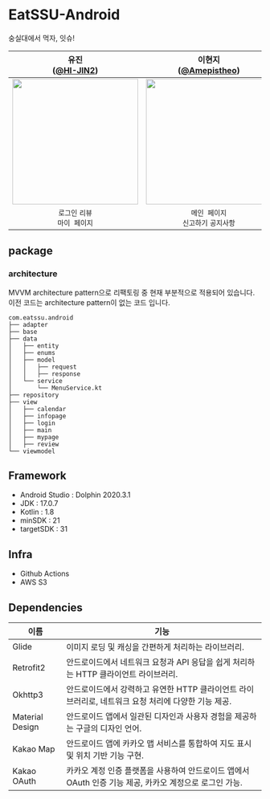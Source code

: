 # EatSSU-Android
숭실대에서 먹자, 잇슈!

| 유진<br/>([@HI-JIN2](https://github.com/HI-JIN2)) | 이현지<br/>([@Amepistheo](https://github.com/Amepistheo)) |
| :---: | :---: |
| <img width="250" src="https://avatars.githubusercontent.com/u/94737714?v=4"/> | <img width="250" src="https://avatars.githubusercontent.com/u/110108243?v=4"/> |
| `로그인` `리뷰`<br/>`마이 페이지`  | `메인 페이지`<br/>`신고하기` `공지사항`|

## package
### architecture
MVVM architecture pattern으로 리팩토링 중 현재 부분적으로 적용되어 있습니다.
이전 코드는 architecture pattern이 없는 코드 입니다. 
```
com.eatssu.android
├── adapter
├── base
├── data
│   ├── entity
│   ├── enums
│   ├── model
│   │   ├── request
│   │   ├── response
│   └── service
│       └── MenuService.kt
├── repository
├── view
│   ├── calendar
│   ├── infopage
│   ├── login
│   ├── main
│   ├── mypage
│   ├── review
└── viewmodel
```

## Framework
- Android Studio : Dolphin 2020.3.1
- JDK : 17.0.7
- Kotlin : 1.8
- minSDK : 21
- targetSDK : 31

## Infra
- Github Actions
- AWS S3

## Dependencies

이름 | 기능
----|---
Glide | 이미지 로딩 및 캐싱을 간편하게 처리하는 라이브러리.
Retrofit2 | 안드로이드에서 네트워크 요청과 API 응답을 쉽게 처리하는 HTTP 클라이언트 라이브러리.
Okhttp3 | 안드로이드에서 강력하고 유연한 HTTP 클라이언트 라이브러리로, 네트워크 요청 처리에 다양한 기능 제공.
Material Design | 안드로이드 앱에서 일관된 디자인과 사용자 경험을 제공하는 구글의 디자인 언어.
Kakao Map|안드로이드 앱에 카카오 맵 서비스를 통합하여 지도 표시 및 위치 기반 기능 구현.
Kakao OAuth | 카카오 계정 인증 플랫폼을 사용하여 안드로이드 앱에서 OAuth 인증 기능 제공, 카카오 계정으로 로그인 가능.

